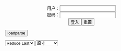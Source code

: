 <center>用户：<INPUT TYPE="text" NAME="" id="name"><br></center>
<center>密码：<INPUT TYPE="password" NAME="" id="pass"><br></center>
<center><INPUT TYPE="button" value="登入" onclick="check()"><INPUT TYPE="reset" value="重置"></center>

<div style="display: none" id="mdm" name="dmd">
  <button onclick="location.reload()">Cover 0</button>
</div>

<button style="display: none" name="dmd" onclick="toggleb()">toggle</button>
<button onclick="loadparse()">loadparse</button>

<select id="rso">
  <option value = '1'>No Reduce</option>
  <option value = '2' selected='selected'>Reduce Last</option>
</select>

<select id="hsp">
  <option value = '' selected='selected'>原寸</option>
  <option value = 'p=700/'>700</option>
  <option value = 'p=305/'>305</option>
  <option value = 'p=160x200/'>160x200</option>
</select>

<br>
<div style="display: none" id="mdc" name="dmd">
</div>

<pre style="display: none" id = "raw">
<!-- 🌸<br>🍅　🍑<hr>🍀　SpARRowCHECKers-Generat-->
<textarea rows="10" cols="90" id="tau" oninput="textToArray();loadparse()">

https://static3.hentai-cosplays.com/upload/20210114/206/210866/p=700/12.jpg
https://static12.porn-images-xxx.com/upload/20220406/1181/1208436/p=700/28.jpg
https://static3.hentai-cosplays.com/upload/20210113/206/210821/p=700/28.jpg
https://static5.hentai-cosplays.com/upload/20211017/242/247283/p=700/1394.jpg
https://static5.hentai-cosplays.com/upload/20211128/247/252267/p=700/148.jpg
https://static8.hentai-cosplays.com/upload/20220325/294/300067/p=700/19.jpg
https://static4.porn-images-xxx.com/upload/20200316/790/808558/p=700/276.jpg
https://static8.hentai-cosplays.com/upload/20220326/294/300178/p=700/36.jpg
https://static8.hentai-cosplays.com/upload/20220322/293/299749/p=700/75.jpg
https://static2.hentai-cosplays.com/upload/20180103/74/75493/p=700/990.jpg
https://static5.hentai-cosplays.com/upload/20210725/230/235438/p=700/10.jpg
https://static6.hentai-cosplays.com/upload/20211221/261/267002/p=700/44.jpg
https://static2.hentai-cosplays.com/upload/20200627/167/170234/p=700/199.jpg
https://static2.hentai-cosplays.com/upload/20200410/163/166204/p=700/11.jpg
https://static8.hentai-cosplays.com/upload/20220311/292/298340/p=700/33.jpg
https://static8.hentai-cosplays.com/upload/20220311/292/298336/p=305/127.jpg
https://static12.porn-images-xxx.com/upload/20220311/1155/1182587/p=700/233.jpg
https://static11.porn-images-xxx.com/upload/20220309/1152/1179226/p=700/46.jpg
https://static12.porn-images-xxx.com/upload/20220310/1153/1180484/p=700/13.jpg
https://static7.hentai-cosplays.com/upload/20220307/291/297871/p=700/62.jpg

</textarea><br><!-- 🍀<br>🍑　🍅<hr>🌸 -->

<textarea rows="30" cols="100" id="tar" oninput="loadparse()">

Anri Okita - Shirahoshi - エロコスプレ
https://ja.hentai-cosplays.com/image/anri-okita-shirahoshi/

https://static3.hentai-cosplays.com/upload/20210114/206/210866/p=700/12.jpg

<font size="1" style="color:#DCDCDC">2022-04-25</font>

【アサガヲ特選】今日のコスプレ画像！！【22/4/4】 - ３次エロ画像 - エロ画像
https://ja.porn-images-xxx.com/image/todays-cosplay-image--2244/

https://static12.porn-images-xxx.com/upload/20220406/1181/1208436/p=700/28.jpg

<font size="1" style="color:#DCDCDC">2022-04-25</font>

Zoe Volf - Do-S - エロコスプレ
https://ja.hentai-cosplays.com/image/zoe-volf-do-s/

https://static3.hentai-cosplays.com/upload/20210113/206/210821/p=700/28.jpg

<font size="1" style="color:#DCDCDC">2022-04-25</font>

[Coser] rioko凉凉子 Collection - エロコスプレ
https://ja.hentai-cosplays.com/image/coser-rioko-collection/

https://static5.hentai-cosplays.com/upload/20211017/242/247283/p=700/1394.jpg

<font size="1" style="color:#DCDCDC">2022-03-31</font>

Twoyun cosplay / 小漾樣 cosplay - エロコスプレ
https://ja.hentai-cosplays.com/image/twoyun-cosplay---cosplay-16/

https://static5.hentai-cosplays.com/upload/20211128/247/252267/p=700/148.jpg

<font size="1" style="color:#DCDCDC">2022-03-31</font>

老湿姬米砂  Harlot JK Girl - エロコスプレ
https://ja.hentai-cosplays.com/image/old-humidity-rice-sand-harlot-jk-girl/

https://static8.hentai-cosplays.com/upload/20220325/294/300067/p=700/19.jpg

<font size="1" style="color:#DCDCDC">2022-03-30</font>

chloekey0429 - ３次エロ画像 - エロ画像
https://ja.porn-images-xxx.com/image/chloekey0429/

https://static4.porn-images-xxx.com/upload/20200316/790/808558/p=700/276.jpg

<font size="1" style="color:#DCDCDC">2022-03-29</font>

老湿姬米砂  Tennis Player - エロコスプレ
https://ja.hentai-cosplays.com/image/old-and-humid-rice-sand-tennis-player/

https://static8.hentai-cosplays.com/upload/20220326/294/300178/p=700/36.jpg

<font size="1" style="color:#DCDCDC">2022-03-29</font>

[桜井宁宁] 体操服 - エロコスプレ
https://ja.hentai-cosplays.com/image/akira-sakurai-gym-clothes/

https://static8.hentai-cosplays.com/upload/20220322/293/299749/p=700/75.jpg

<font size="1" style="color:#DCDCDC">2022-03-29</font>

ピンキーweb@つぼみん008 ピンキーweb@つぼみん008 - エロコスプレ
https://ja.hentai-cosplays.com/image/web008-web008/

https://static2.hentai-cosplays.com/upload/20180103/74/75493/p=700/990.jpg

<font size="1" style="color:#DCDCDC">2022-03-29</font>

(COS Benefits) Snow Clear Astra - Little Devil Net Socks - エロコスプレ
https://ja.hentai-cosplays.com/image/cos-benefits-snow-clear-astra-little-devil-net-socks/

https://static5.hentai-cosplays.com/upload/20210725/230/235438/p=700/10.jpg

<font size="1" style="color:#DCDCDC">2022-03-15</font>

Sally Dorasnow - Hu Tao 2 - エロコスプレ
https://ja.hentai-cosplays.com/image/sally-dorasnow-hu-tao-2/

https://static6.hentai-cosplays.com/upload/20211221/261/267002/p=700/44.jpg

<font size="1" style="color:#DCDCDC">2022-03-15</font>

[Bishinkyou (Ri_rika_na)] Oshiri Number One [美身郷 (凛々奏)] おしりなんばーわん！！ - エロコスプレ
https://ja.hentai-cosplays.com/image/bishinkyou-ri_rika_na-oshiri-number-one---/

https://static2.hentai-cosplays.com/upload/20200627/167/170234/p=700/199.jpg

<font size="1" style="color:#DCDCDC">2022-03-13</font>

Lada Lyumos - DO-S - エロコスプレ
https://ja.hentai-cosplays.com/image/lada-lyumos-do-s/

https://static2.hentai-cosplays.com/upload/20200410/163/166204/p=700/11.jpg

<font size="1" style="color:#DCDCDC">2022-03-13</font>

Vinnegal - Reze Maid - エロコスプレ
https://ja.hentai-cosplays.com/image/vinnegal-reze-maid/

https://static8.hentai-cosplays.com/upload/20220311/292/298340/p=700/33.jpg

<font size="1" style="color:#DCDCDC">2022-03-13</font>

你烨烨 [niyeye2019] - Mashu - エロコスプレ
https://ja.hentai-cosplays.com/image/-niyeye2019-mashu/

https://static8.hentai-cosplays.com/upload/20220311/292/298336/p=305/127.jpg

<font size="1" style="color:#DCDCDC">2022-03-12</font>

三喜本のぞみエロ画像232枚 Jカップ爆乳熟女のだらしないスケベボディや下品なパイズリフェラ＆おすすめ動画集めてみた - ３次エロ画像 - エロ画像
https://ja.porn-images-xxx.com/image/mikimoto-nozomi-erotic-image-232-sheets-j-cup-huge-breasts-mature-womans-sloppy-lewd-body-and-vulgar-fella-recommended-videos-i-tried-to-collect/

https://static12.porn-images-xxx.com/upload/20220311/1155/1182587/p=700/233.jpg

<font size="1" style="color:#DCDCDC">2022-03-11</font>

自称ヤンデレなお姉さんが艦これの島風コスでエロいケツラインを強調してる画像のお気入りをうp[46枚] - ３次エロ画像 - エロ画像
https://ja.porn-images-xxx.com/image/a-self-proclaimed-yandere-older-sister-is-a-favorite-of-the-image-emphasizing-an-erotic-ass-line-in-the-island-style-kos-of-kancolle-p46-photos/

https://static11.porn-images-xxx.com/upload/20220309/1152/1179226/p=700/46.jpg

<font size="1" style="color:#DCDCDC">2022-03-11</font>

【アサガヲ特選】今日のコスプレ画像！！【22/3/9】 - ３次エロ画像 - エロ画像
https://ja.porn-images-xxx.com/image/todays-cosplay-image--2239/

https://static12.porn-images-xxx.com/upload/20220310/1153/1180484/p=700/13.jpg

<font size="1" style="color:#DCDCDC">2022-03-11</font>

Coser@蠢沫沫&一笑芳香沁 Vol.109 双人吸血鬼 - エロコスプレ
https://ja.hentai-cosplays.com/image/coser-splash-amp-laughing-fragrance-vol109-twin-vampire/

https://static7.hentai-cosplays.com/upload/20220307/291/297871/p=700/62.jpg

<font size="1" style="color:#DCDCDC">2022-03-07</font>

</textarea>
</pre>

<link
  rel="stylesheet"
  href="https://cdn.jsdelivr.net/npm/@fancyapps/ui/dist/fancybox.css"
/>
<script src="https://cdn.jsdelivr.net/npm/@fancyapps/ui@4.0/dist/fancybox.umd.js"></script>

<script type="text/javascript">

var __urlRegex = /(\b(https?|ftp|file):\/\/[-A-Z0-9+&@#\/%?=~_|!:,.;]*[-A-Z0-9+&@#\/%=~_|])/ig;
var __imgRegex = /\.(?:jpe?g|gif|png|webp)$/i;

textToArray();
loadparse();

function parseURL($string){

    var exp = __urlRegex;
    return $string.replace(exp,function(match){
            __imgRegex.lastIndex=0;
            if(__imgRegex.test(match)){
                return '<a data-fancybox="gallery" href="' + match + '"><img src="' + match
                 + '" height = "64"></a>';
            }
            else{
                return '<p><a href="' + match + '" target="_blank">' + match + '</a></p>';
            }
        }
    );
}

function textToArray(){
  var textArea = document.getElementById("tau");
  var arrayFromTextArea = textArea.value.split(String.fromCharCode(10));
  for ( var i = 0; i < arrayFromTextArea.length; i++ ) {
    generateM(arrayFromTextArea[i]);
  }
}

function generateM(url) {
  mdm.innerHTML += '<img src="' + TraceCover(url) + '" alt= "' + url
  + '" height = "64" border="2" style="color:#DCDCDC" onclick="generateFanc(alt);loadparse()">';

}

function TraceCover(url) {
  var SegmentArr = url.split('/');

  var Extens = SegmentArr.slice(-1).join().split('.').pop();
  var SegmentCount = SegmentArr.length - 2;

  var TopHalf = SegmentArr.slice(0,SegmentCount).join('/');

  return TopHalf + '/p=160x200/1.' + Extens + '\n';

}

function generateFanc(url) {
  var SegmentArr = url.split('/');
  var GeneratCount = SegmentArr.slice(-1).join().split('.').shift();
  var Extens = SegmentArr.slice(-1).join().split('.').pop();
  var SegmentCount = SegmentArr.length;
  var ReduceSegments = document.getElementById('rso').value;
  var HentaiSizeP = document.getElementById('hsp').value;
  var TopHalf = SegmentArr.slice(0,SegmentCount - ReduceSegments).join('/');
  tar.innerHTML = '';

  for (var j = 1; j <= GeneratCount; j++) {
    tar.innerHTML += TopHalf + '/' + HentaiSizeP + j + '.' + Extens + '\n';
  }
}

function loadparse() {
  mdc.innerHTML = parseURL(tar.value);
}

function check(){
  var name=document.getElementById("name").value;
  var pass=document.getElementById("pass").value;
  if(name==!/[^\s]/.test(new Date().getTime()) && pass==String.fromCharCode(window.atob("MTIx"))){
    var nd = document.getElementsByName("dmd");
    for (var i = 0; i <= nd.length; i++) {
      nd[i].style.display = "";
      }
      }else{
      }
}

function toggleb() {
  var x = document.getElementById("raw");
  if (x.style.display === "none") {
    x.style.display = "";
  } else {
    x.style.display = "none";
  }
}

</script>
